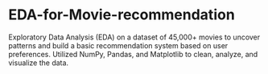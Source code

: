 # EDA-for-Movie-recommendation
Exploratory Data Analysis (EDA) on a dataset of 45,000+ movies to uncover patterns and build a basic recommendation system based on user preferences. Utilized NumPy, Pandas, and Matplotlib to clean, analyze, and visualize the data.
